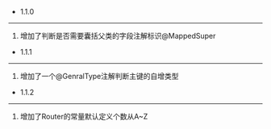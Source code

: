 -  1.1.0
---
1. 增加了判断是否需要囊括父类的字段注解标识@MappedSuper
-  1.1.1
---
1. 增加了一个@GenralType注解判断主键的自增类型
- 1.1.2
---
1. 增加了Router的常量默认定义个数从A~Z